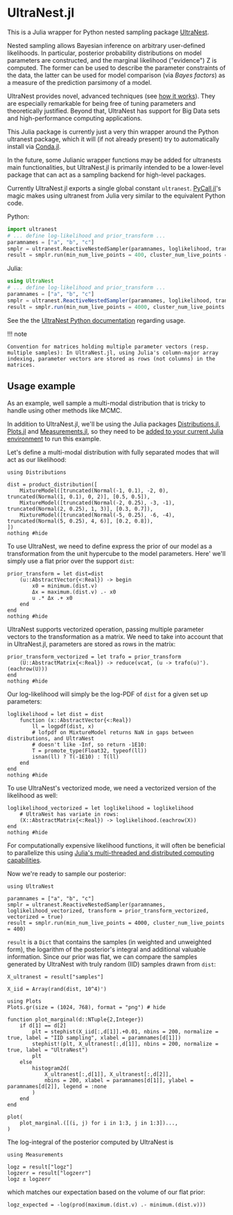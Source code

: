 # UltraNest.jl

This is a Julia wrapper for Python nested sampling package
[UltraNest](https://github.com/JohannesBuchner/UltraNest).

Nested sampling allows Bayesian inference on arbitrary user-defined likelihoods. In particular, posterior probability distributions on model parameters are constructed, and the marginal likelihood ("evidence") Z is computed. The former can be used to describe the parameter constraints of the data, the latter can be used for model comparison (via *Bayes factors*) as a measure of the prediction parsimony of a model.

UltraNest provides novel, advanced techniques (see [how it works](https://johannesbuchner.github.io/UltraNest/method.html)). They are especially remarkable for being free of tuning parameters and theoretically justified. Beyond that, UltraNest has support for Big Data sets and high-performance computing applications.

This Julia package is currently just a very thin wrapper around the Python ultranest package, which it will (if not already present) try to automatically install via [Conda.jl](https://github.com/JuliaPy/Conda.jl).

In the future, some Julianic wrapper functions may be added for ultranests main functionalities, but UltraNest.jl is primarily intended to be a lower-level package that can act as a sampling backend for high-level packages.

Currently UltraNest.jl exports a single global constant `ultranest`. [PyCall.jl](https://github.com/JuliaPy/PyCall.jl)'s magic makes using ultranest from Julia very similar to the equivalent Python code.

Python:

```python
import ultranest
# ... define log-likelihood and prior_transform ...
paramnames = ["a", "b", "c"]
smplr = ultranest.ReactiveNestedSampler(paramnames, loglikelihood, transform = prior_transform, vectorized = True)
result = smplr.run(min_num_live_points = 400, cluster_num_live_points = 40)
```

Julia:

```julia
using UltraNest
# ... define log-likelihood and prior_transform ...
paramnames = ["a", "b", "c"]
smplr = ultranest.ReactiveNestedSampler(paramnames, loglikelihood, transform = prior_transform, vectorized = true)
result = smplr.run(min_num_live_points = 4000, cluster_num_live_points = 400)
```

See the the [UltraNest Python documentation](https://johannesbuchner.github.io/UltraNest/) regarding usage.

!!! note

    Convention for matrices holding multiple parameter vectors (resp. multiple samples): In UltraNest.jl, using Julia's column-major array indexing, parameter vectors are stored as rows (not columns) in the matrices.


## Usage example

As an example, well sample a multi-modal distribution that is tricky to handle using other methods like MCMC.

In addition to UltraNest.jl, we'll be using the Julia packages [Distributions.jl](https://github.com/JuliaStats/Distributions.jl), [Plots.jl](https://github.com/JuliaPlots/Plots.jl) and [Measurements.jl](https://github.com/JuliaPhysics/Measurements.jl), so they need to be [added to your current Julia environment](https://docs.julialang.org/en/v1/stdlib/Pkg) to run this example.

Let's define a multi-modal distribution with fully separated modes that will act as our likelihood:

```@example using_ultranest
using Distributions

dist = product_distribution([
    MixtureModel([truncated(Normal(-1, 0.1), -2, 0), truncated(Normal(1, 0.1), 0, 2)], [0.5, 0.5]),
    MixtureModel([truncated(Normal(-2, 0.25), -3, -1), truncated(Normal(2, 0.25), 1, 3)], [0.3, 0.7]),
    MixtureModel([truncated(Normal(-5, 0.25), -6, -4), truncated(Normal(5, 0.25), 4, 6)], [0.2, 0.8]),
])
nothing #hide
```

To use UltraNest, we need to define express the prior of our model as a transformation from the unit hypercube to the model parameters. Here' we'll simply use a flat prior over the support `dist`:

```@example using_ultranest
prior_transform = let dist=dist
    (u::AbstractVector{<:Real}) -> begin
        x0 = minimum.(dist.v)
        Δx = maximum.(dist.v) .- x0 
        u .* Δx .+ x0
    end
end
nothing #hide
```

UltraNest supports vectorized operation, passing multiple parameter vectors to the transformation as a matrix. We need to take into account that in UltraNest.jl, parameters are stored as rows in the matrix:

```@example using_ultranest
prior_transform_vectorized = let trafo = prior_transform
    (U::AbstractMatrix{<:Real}) -> reduce(vcat, (u -> trafo(u)').(eachrow(U)))
end
nothing #hide
```


Our log-likelihood will simply be the log-PDF of `dist` for a given set up parameters:

```@example using_ultranest
loglikelihood = let dist = dist
    function (x::AbstractVector{<:Real})
        ll = logpdf(dist, x)
        # lofpdf on MixtureModel returns NaN in gaps between distributions, and UltraNest
        # doesn't like -Inf, so return -1E10:
        T = promote_type(Float32, typeof(ll))
        isnan(ll) ? T(-1E10) : T(ll)
    end
end
nothing #hide
```

To use UltraNest's vectorized mode, we need a vectorized version of the likelihood as well:

```@example using_ultranest
loglikelihood_vectorized = let loglikelihood = loglikelihood
    # UltraNest has variate in rows:
    (X::AbstractMatrix{<:Real}) -> loglikelihood.(eachrow(X))
end
nothing #hide
```

For computationally expensive likelihood functions, it will often be beneficial to parallelize this using [Julia's multi-threaded and distributed computing capabilities](https://docs.julialang.org/en/v1/manual/parallel-computing/).

Now we're ready to sample our posterior:

```@example using_ultranest
using UltraNest

paramnames = ["a", "b", "c"]
smplr = ultranest.ReactiveNestedSampler(paramnames, loglikelihood_vectorized, transform = prior_transform_vectorized, vectorized = true)
result = smplr.run(min_num_live_points = 4000, cluster_num_live_points = 400)
```

`result` is a `Dict` that contains the samples (in weighted and unweighted form), the logarithm of the posterior's integral and additional valuable information. Since our prior was flat, we can compare the samples generated by UltraNest with truly random (IID) samples drawn from `dist`:

```@example using_ultranest
X_ultranest = result["samples"]

X_iid = Array(rand(dist, 10^4)')

using Plots
Plots.gr(size = (1024, 768), format = "png") # hide

function plot_marginal(d::NTuple{2,Integer})
    if d[1] == d[2]
        plt = stephist(X_iid[:,d[1]].+0.01, nbins = 200, normalize = true, label = "IID sampling", xlabel = paramnames[d[1]])
        stephist!(plt, X_ultranest[:,d[1]], nbins = 200, normalize = true, label = "UltraNest")
        plt
    else
        histogram2d(
            X_ultranest[:,d[1]], X_ultranest[:,d[2]],
            nbins = 200, xlabel = paramnames[d[1]], ylabel = paramnames[d[2]], legend = :none
        )
    end
end

plot(
    plot_marginal.([(i, j) for i in 1:3, j in 1:3])...,
)
```

The log-integral of the posterior computed by UltraNest is

```@example using_ultranest
using Measurements

logz = result["logz"]
logzerr = result["logzerr"]
logz ± logzerr
```

which matches our expectation based on the volume of our flat prior:

```@example using_ultranest
logz_expected = -log(prod(maximum.(dist.v) .- minimum.(dist.v)))
```
